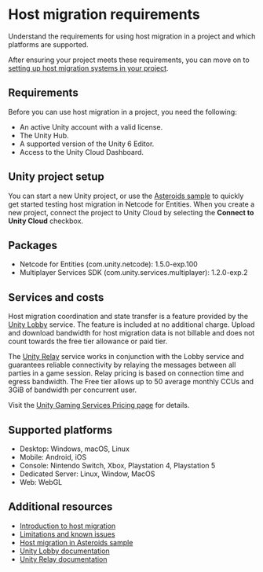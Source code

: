 # Host migration requirements

Understand the requirements for using host migration in a project and which platforms are supported.

After ensuring your project meets these requirements, you can move on to [setting up host migration systems in your project](host-migration-systems.md).

## Requirements

Before you can use host migration in a project, you need the following:

- An active Unity account with a valid license.
- The Unity Hub.
- A supported version of the Unity 6 Editor.
- Access to the Unity Cloud Dashboard.

## Unity project setup

You can start a new Unity project, or use the [Asteroids sample](host-migration-sample.md) to quickly get started testing host migration in Netcode for Entities. When you create a new project, connect the project to Unity Cloud by selecting the **Connect to Unity Cloud** checkbox.

## Packages

- Netcode for Entities (com.unity.netcode): 1.5.0-exp.100
- Multiplayer Services SDK (com.unity.services.multiplayer): 1.2.0-exp.2

## Services and costs

Host migration coordination and state transfer is a feature provided by the [Unity Lobby](https://docs.unity.com/ugs/en-us/manual/lobby/manual/unity-lobby-service) service. The feature is included at no additional charge. Upload and download bandwidth for host migration data is not billable and does not count towards the free tier allowance or paid tier.

The [Unity Relay](https://docs.unity.com/ugs/en-us/manual/relay/manual/introduction) service works in conjunction with the Lobby service and guarantees reliable connectivity by relaying the messages between all parties in a game session. Relay pricing is based on connection time and egress bandwidth. The Free tier allows up to 50 average monthly CCUs and 3GiB of bandwidth per concurrent user.

Visit the [Unity Gaming Services Pricing page](https://unity.com/products/gaming-services/pricing) for details.

## Supported platforms

* Desktop: Windows, macOS, Linux
* Mobile: Android, iOS
* Console: Nintendo Switch, Xbox, Playstation 4, Playstation 5
* Dedicated Server: Linux, Window, MacOS
* Web: WebGL

## Additional resources

* [Introduction to host migration](host-migration-intro.md)
* [Limitations and known issues](host-migration-limitations.md)
* [Host migration in Asteroids sample](host-migration-sample.md)
* [Unity Lobby documentation](https://docs.unity.com/ugs/en-us/manual/lobby/manual/unity-lobby-service)
* [Unity Relay documentation](https://docs.unity.com/ugs/en-us/manual/relay/manual/introduction)
